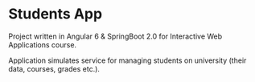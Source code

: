 # Students App

Project written in Angular 6 & SpringBoot 2.0 for Interactive Web Applications course.

Application simulates service for managing students on university (their data, courses, grades etc.).


